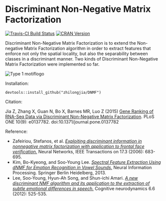 # Discriminant Non-Negative Matrix Factorization

[![Travis-CI Build Status](https://travis-ci.org/zhilongjia/DNMF.png?branch=master)](https://travis-ci.org/zhilongjia/DNMF) [![CRAN Version](https://www.r-pkg.org/badges/version/DNMF)](https://cran.r-project.org/package=DNMF)

Discriminant Non-Negative Matrix Factorization is to extend the Non-negative Matrix Factorization algorithm in order to extract features that enforce not only the spatial locality, but also the separability between classes in a discriminant manner. Two kinds of Discriminant Non-Negative Matrix Factorization were implemented so far.

![Type 1 motiflogo](figure/DNMF.png)


Installation:

	devtools::install_github("zhilongjia/DNMF")

Citation:

Jia Z, Zhang X, Guan N, Bo X, Barnes MR, Luo Z (2015) [Gene Ranking of RNA-Seq Data via Discriminant Non-Negative Matrix Factorization](https://journals.plos.org/plosone/article?id=10.1371/journal.pone.0137782). PLoS ONE 10(9): e0137782. doi:10.1371/journal.pone.0137782

Reference: 
+ Zafeiriou, Stefanos, et al. [*Exploiting discriminant information in nonnegative matrix factorization with application to frontal face verification.*](https://pubmed.ncbi.nlm.nih.gov/16722172/) Neural Networks, IEEE Transactions on 17.3 (2006): 683-695.
+ Kim, Bo-Kyeong, and Soo-Young Lee. [*Spectral Feature Extraction Using dNMF for Emotion Recognition in Vowel Sounds.*](https://link.springer.com/chapter/10.1007/978-3-642-42051-1_59) Neural Information Processing. Springer Berlin Heidelberg, 2013.
+ Lee, Soo-Young, Hyun-Ah Song, and Shun-ichi Amari. [*A new discriminant NMF algorithm and its application to the extraction of subtle emotional differences in speech.*](https://link.springer.com/article/10.1007/s11571-012-9213-1#page-1) Cognitive neurodynamics 6.6 (2012): 525-535.

